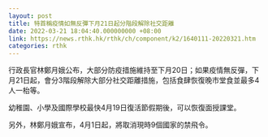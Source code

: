 ```yaml
---
layout: post
title: 特首稱疫情如無反彈下月21日起分階段解除社交距離
date: 2022-03-21 18:04:40.000000000 +08:00
link: https://news.rthk.hk/rthk/ch/component/k2/1640111-20220321.htm
categories: rthk
---
```


行政長官林鄭月娥公布，大部分防疫措施維持至下月20日；如果疫情無反彈，下月21日起，會分3階段解除大部分社交距離措施，包括食肆恢復晚市堂食並最多4人一枱等。

幼稚園、小學及國際學校最快4月19日復活節假期後，可以恢復面授課堂。

另外，林鄭月娥宣布，4月1日起，將取消現時9個國家的禁飛令。
